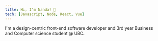 ```yaml
---
title: Hi, I'm Nanda! 👋
tech: [Javascript, Node, React, Vue]
---
```


I'm a design-centric front-end software developer and 3rd year Business and Computer science student @ UBC.
